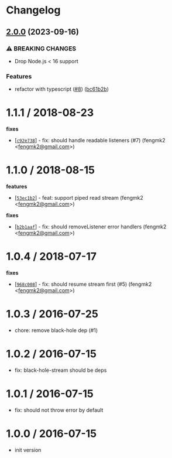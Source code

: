 # Changelog

## [2.0.0](https://github.com/node-modules/stream-wormhole/compare/v1.1.1...v2.0.0) (2023-09-16)


### ⚠ BREAKING CHANGES

* Drop Node.js < 16 support

### Features

* refactor with typescript ([#8](https://github.com/node-modules/stream-wormhole/issues/8)) ([bc61b2b](https://github.com/node-modules/stream-wormhole/commit/bc61b2b6c9354243e015642837166b753199bbe0))

1.1.1 / 2018-08-23
==================

**fixes**
  * [[`c92e738`](http://github.com/node-modules/stream-wormhole/commit/c92e7384caf247529e9552b40ceaeac47c8bf92e)] - fix: should handle readable listeners (#7) (fengmk2 <<fengmk2@gmail.com>>)

1.1.0 / 2018-08-15
==================

**features**
  * [[`53ec1b2`](http://github.com/node-modules/stream-wormhole/commit/53ec1b21d0847c5c2d32391f60302cc9e96461f4)] - feat: support piped read stream (fengmk2 <<fengmk2@gmail.com>>)

**fixes**
  * [[`b2b1aaf`](http://github.com/node-modules/stream-wormhole/commit/b2b1aaf4dcd7741c13b76449ed9ef604a34e1f35)] - fix: should removeListener error handlers (fengmk2 <<fengmk2@gmail.com>>)

1.0.4 / 2018-07-17
==================

**fixes**
  * [[`968c008`](http://github.com/node-modules/stream-wormhole/commit/968c0088d18bbaaee7feaced306fd50f891d1743)] - fix: should resume stream first (#5) (fengmk2 <<fengmk2@gmail.com>>)

1.0.3 / 2016-07-25
==================

  * chore: remove black-hole dep (#1)

1.0.2 / 2016-07-15
==================

  * fix: black-hole-stream should be deps

1.0.1 / 2016-07-15
==================

  * fix: should not throw error by default

1.0.0 / 2016-07-15
==================

  * init version
